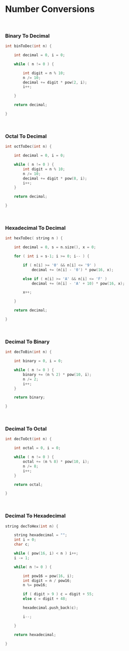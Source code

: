 # Number Conversions
<br/>

### Binary To Decimal

```cpp
int binToDec(int n) {

    int decimal = 0, i = 0;

    while ( n != 0 ) {

        int digit = n % 10;
        n /= 10;
        decimal += digit * pow(2, i);
        i++;

    }

    return decimal;

}
```
<br/>

### Octal To Decimal

```cpp
int octToDec(int n) {

    int decimal = 0, i = 0;

    while ( n != 0 ) {
        int digit = n % 10;
        n /= 10;
        decimal += digit * pow(8, i);
        i++;
    }

    return decimal;

}
```
<br/>

### Hexadecimal To Decimal

```cpp
int hexToDec( string n ) {

    int decimal = 0, s = n.size(), x = 0;

    for ( int i = s-1; i >= 0; i-- ) {

        if ( n[i] >= '0' && n[i] <= '9' ) 
            decimal += (n[i] - '0') * pow(16, x);

        else if ( n[i] >= 'A' && n[i] <= 'F' ) 
            decimal += (n[i] - 'A' + 10) * pow(16, x);

        x++;

    }

    return decimal;

}
```
<br/>

### Decimal To Binary

```cpp
int decToBin(int n) {

    int binary = 0, i = 0;

    while ( n != 0 ) {
        binary += (n % 2) * pow(10, i);
        n /= 2;
        i++;
    }

    return binary;

}
```
<br/>

### Decimal To Octal

```cpp
int decToOct(int n) {

    int octal = 0, i = 0;

    while ( n != 0 ) {
        octal += (n % 8) * pow(10, i);
        n /= 8;
        i++; 
    }

    return octal;

}
```
<br/>

### Decimal To Hexadecimal

```cpp
string decToHex(int n) {

    string hexadecimal = "";
    int i = 0;
    char c;

    while ( pow(16, i) < n ) i++;
    i -= 1;

    while( n != 0 ) {

        int pow16 = pow(16, i);
        int digit = n / pow16;
        n %= pow16;

        if ( digit > 9 ) c = digit + 55; 
        else c = digit + 48;

        hexadecimal.push_back(c);

        i--;

    }

    return hexadecimal;

}
```